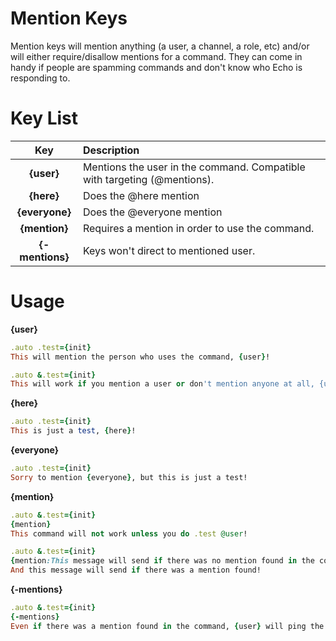 # Mention Keys

Mention keys will mention anything \(a user, a channel, a role, etc\) and/or will either require/disallow mentions for a command. They can come in handy if people are spamming commands and don't know who Echo is responding to.

# Key List

| Key | Description |
| :---: | :--- |
| **{user}** | Mentions the user in the command. Compatible with targeting \(@mentions\). |
| **{here}** | Does the @here mention |
| **{everyone}** | Does the @everyone mention |
| **{mention}** | Requires a mention in order to use the command. |
| **{-mentions}** | Keys won't direct to mentioned user. |

# Usage

**{user}**

```ruby
.auto .test={init}
This will mention the person who uses the command, {user}!
```

```ruby
.auto &.test={init}
This will work if you mention a user or don't mention anyone at all, {user}!
```

**{here}**

```ruby
.auto .test={init}
This is just a test, {here}!
```

**{everyone}**

```ruby
.auto .test={init}
Sorry to mention {everyone}, but this is just a test!
```

**{mention}**

```ruby
.auto &.test={init}
{mention}
This command will not work unless you do .test @user!
```

```ruby
.auto &.test={init}
{mention:This message will send if there was no mention found in the command!}
And this message will send if there was a mention found!
```

**{-mentions}**

```ruby
.auto &.test={init}
{-mentions}
Even if there was a mention found in the command, {user} will ping the person who ran it!
```



